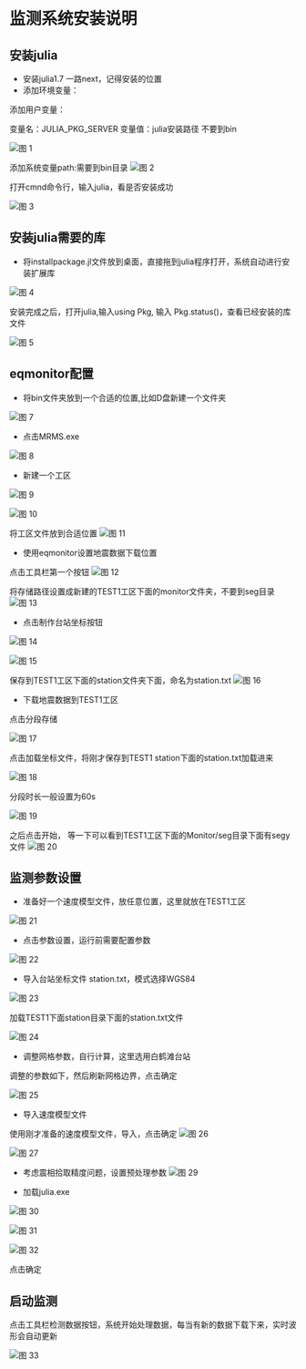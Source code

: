 # 监测系统安装说明

## 安装julia

* 安装julia1.7 一路next，记得安装的位置
* 添加环境变量：

添加用户变量：

变量名：JULIA_PKG_SERVER
变量值：julia安装路径 不要到bin

![图 1](../images/356c7d073a9019f1901ded6f62fe819b05c9789f82bd5d19b415d3500e6541ae.png)  

添加系统变量path:需要到bin目录
![图 2](../images/880dab4062eb1bb39cb5e84d01b8da1e092b93bdc7ff3e86fa5f31bb28c3645d.png)  

打开cmnd命令行，输入julia，看是否安装成功

![图 3](../images/eec9a2a184c371af8beba7316c7bf5e1c77cf357487c107c59c8c2823b3a32e5.png)  


## 安装julia需要的库

* 将installpackage.jl文件放到桌面，直接拖到julia程序打开，系统自动进行安装扩展库

![图 4](../images/3df4445c3847aad8bde5f8413b10730c64d7c8a806b803de1af1127a6e1dfd81.png)  

安装完成之后，打开julia,输入using Pkg, 输入 Pkg.status()，查看已经安装的库文件

![图 5](../images/3acc50ae790560d8b6017526b3a97627b186afc6942a7e5c7eb820b9d78b76fb.png)  


## eqmonitor配置

* 将bin文件夹放到一个合适的位置,比如D盘新建一个文件夹

![图 7](../images/2f8d5d82926c76982d0d106d63a46b246d24ced6ef3be1e8547a662aed7063bd.png)  


* 点击MRMS.exe

![图 8](../images/d487de12abd1577bbd3f7f50edac28a26265a92e44a77bf72732ed7a7d4e21fa.png)  

* 新建一个工区

![图 9](../images/0dd28181bc0079949cc31a568434edc140274afee344e48b529fff3984bbe0ab.png)  

![图 10](../images/5ab3d70c5d8af02952e3c4d59a32717c567a024a8174f323edbfb2263a9b76e5.png)  

将工区文件放到合适位置
![图 11](../images/a20e9ea457819084659411a7ffb0ee65e575adac703eb1a90d051a3b7cda15c2.png)  

* 使用eqmonitor设置地震数据下载位置

点击工具栏第一个按钮
![图 12](../images/3eeeaa7e406c1e62e8b3a6a771d8a64776c305f29b07a0157ee591537d701839.png)  

将存储路径设置成新建的TEST1工区下面的monitor文件夹，不要到seg目录
![图 13](../images/28572acf6a7b8592c88be348a5ed50cea958c8dab245f67b940b55be254495cc.png)  

* 点击制作台站坐标按钮

![图 14](../images/1f7195c9583f013a794651bd28d8d21e3d188b07996cc76fe71119cf76615c05.png)  

![图 15](../images/3c7edef1ea1fae5df42818e4ca233358a1726157824ead67f2469ebbf47c13be.png)  

保存到TEST1工区下面的station文件夹下面，命名为station.txt
![图 16](../images/2b7929314568c7934a3c34e0fc60171b010692dc2e427f9b6309b97cfd486ec0.png)  

* 下载地震数据到TEST1工区

点击分段存储

![图 17](../images/8035385af1e04af519cbc7562ea7094b35de2b74141efb6fc95d642e4fadcd7b.png)  

点击加载坐标文件，将刚才保存到TEST1 station下面的station.txt加载进来

![图 18](../images/218e50c593c52d276cc2946410b9ae5b665ebcd3d5cb39eb646ce49723c80200.png)  

分段时长一般设置为60s

![图 19](../images/4f5cd0348ed2eb1b17d1f58b5a4e2bc30dadbc3419c427f32dc02ff213084657.png)  


之后点击开始， 等一下可以看到TEST1工区下面的Monitor/seg目录下面有segy文件
![图 20](../images/5a85e9269c93c8b8b8988b6d144555b7d9cfdd2e38182d6ff15fad36cae4fd79.png)  


## 监测参数设置

* 准备好一个速度模型文件，放任意位置，这里就放在TEST1工区

![图 21](../images/1ea4eb4708410f85e54e4d15743f69bbdcbe484424ae13903a96280035e8b08c.png)  

* 点击参数设置，运行前需要配置参数

![图 22](../images/621211e1fe0fd17839514dfc893deca3540cb06c9cca80eff679b17022af4814.png)  

* 导入台站坐标文件 station.txt，模式选择WGS84

![图 23](../images/89e1343af533972456c9ad2c4e4a5b7dabe4555c19b6e27b816dbd167cd4fc26.png) 

加载TEST1下面station目录下面的station.txt文件

![图 24](../images/14aa5ada4d90b823f11114a0d52b3dea303714e96997b13ffe0f9df89a550684.png)  

* 调整网格参数，自行计算，这里选用白鹤滩台站

调整的参数如下，然后刷新网格边界，点击确定

![图 25](../images/c11c9e7d507be5984136ab5bae3530ff2e7715c55d2d9eaf45f224cd832c52a7.png)  


* 导入速度模型文件

使用刚才准备的速度模型文件，导入，点击确定
![图 26](../images/cfe02d37d783ee6d99b01c33491fa68a888d1138b77e4fe80af869de44eed7ee.png)  

![图 27](../images/f6d871e4466afe98fd2f862059ac65a5e1c525607f5e4c82eec22242b6df1606.png)  


* 考虑震相拾取精度问题，设置预处理参数
![图 29](../images/31d9d239a9785ab1e5fa697e56af418cf8596af5380f45112256af0a2138fbe6.png)  

* 加载julia.exe

![图 30](../images/e45b301ebcf47b7ab91730b589e9c6d987ef21d52ef089f1ee5b2b1fb42bd9be.png)  

![图 31](../images/c644c3a44998676ccef1a0bd617701217ef91e790746de29e9e8f0d523c1b97d.png)  

![图 32](../images/c617cbf2c363d72112cf0dcf871a0a31fdc947b721a89e41d1c30828c825538e.png)  


点击确定

## 启动监测

点击工具栏检测数据按钮，系统开始处理数据，每当有新的数据下载下来，实时波形会自动更新

![图 33](../images/f0af8392e117b2f0d69119b30d3df67d58df99216737694629b8b7dc4dffa890.png)  



